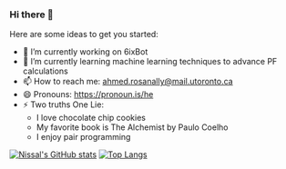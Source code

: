 ### Hi there 👋

Here are some ideas to get you started:

- 🔭 I’m currently working on 6ixBot
- 🌱 I’m currently learning machine learning techniques to advance PF calculations
- 📫 How to reach me: ahmed.rosanally@mail.utoronto.ca
- 😄 Pronouns: https://pronoun.is/he
- ⚡ Two truths One Lie:
  - I love chocolate chip cookies
  - My favorite book is The Alchemist by Paulo Coelho
  - I enjoy pair programming 
 
[![Nissal's GitHub stats](https://github-readme-stats.vercel.app/api?username=ll-O-ll)](https://github.com/anuraghazra/github-readme-stats)
[![Top Langs](https://github-readme-stats.vercel.app/api/top-langs/?username=ll-O-ll)](https://github.com/anuraghazra/github-readme-stats)
